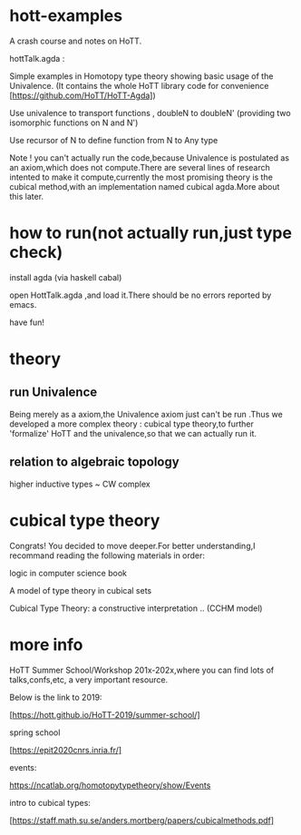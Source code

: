 # hott-examples
A crash course and notes on HoTT.

hottTalk.agda : 

Simple examples in Homotopy type theory showing basic usage of the Univalence. (It contains the whole HoTT library code for convenience  [https://github.com/HoTT/HoTT-Agda])

Use univalence to transport functions , doubleN to doubleN' (providing two isomorphic functions on N and N')

Use recursor of N to define function from N to Any type

Note ! you can't actually run the code,because Univalence is postulated as an axiom,which does not compute.There are several lines of research intented to make it compute,currently the most promising theory is the cubical method,with an implementation named cubical agda.More about this later.

# how to run(not actually run,just type check)

install agda (via haskell cabal)

open HottTalk.agda ,and load it.There should be no errors reported by emacs.

have fun!

# theory
## run Univalence
Being merely as a axiom,the Univalence axiom just can't be run .Thus we developed a more complex theory : cubical type theory,to further 'formalize' HoTT and the univalence,so that we can actually run it.

## relation to algebraic topology
higher inductive types ~ CW complex

# cubical type theory
Congrats! You decided to move deeper.For better understanding,I recommand reading the following materials in order:

logic in computer science book

A model of type theory in cubical sets

Cubical Type Theory: a constructive interpretation .. (CCHM model)

# more info

HoTT Summer School/Workshop 201x-202x,where you can find lots of talks,confs,etc, a very important resource.

Below is the link to 2019:

[https://hott.github.io/HoTT-2019/summer-school/]

spring school

[https://epit2020cnrs.inria.fr/]

events:

https://ncatlab.org/homotopytypetheory/show/Events

intro to cubical types:

[https://staff.math.su.se/anders.mortberg/papers/cubicalmethods.pdf]




